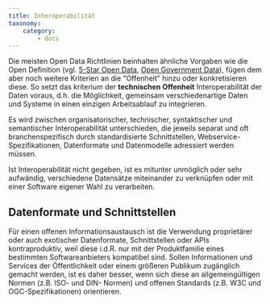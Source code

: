 ```yaml
---
title: Interoperabilität
taxonomy:
    category:
        - docs
---
```


Die meisten Open Data Richtlinien beinhalten ähnliche Vorgaben wie die Open Definition (vgl. [5-Star Open Data](../5star), [Open Government Data](/opendata/vorlesung/open-government-data)), fügen dem aber noch weitere Kriterien an die "Offenheit" hinzu oder konkretisieren diese. So setzt das kriterium der **technischen Offenheit** Interoperabilität der Daten voraus, d.h. die Möglichkeit, gemeinsam verschiedenartige Daten und Systeme in einen einzigen Arbeitsablauf zu integrieren.

Es wird zwischen organisatorischer, technischer, syntaktischer und semantischer Interoperabilität unterschieden, die jeweils separat und oft branchenspezifisch durch standardisierte Schnittstellen, Webservice-Spezifikationen, Datenformate und Datenmodelle adressiert werden müssen.

Ist Interoperabilität nicht gegeben, ist es mitunter unmöglich oder sehr aufwändig, verschiedene Datensätze miteinander zu verknüpfen oder mit einer Software eigener Wahl zu verarbeiten.

## Datenformate und Schnittstellen

Für einen offenen Informationsaustausch ist die Verwendung proprietärer oder auch exotischer Datenformate, Schnittstellen oder APIs kontraproduktiv, weil diese i.d.R. nur mit der Produktfamilie eines bestimmten Softwareanbieters kompatibel sind. Sollen Informationen und Services der Öffentlichkeit oder einem größeren Publikum zugänglich gemacht werden, ist es daher besser, wenn sich diese an allgemeingültigen Normen (z.B. ISO- und DIN- Normen) und offenen Standards (z.B. W3C und OGC-Spezifikationen) orientieren.
